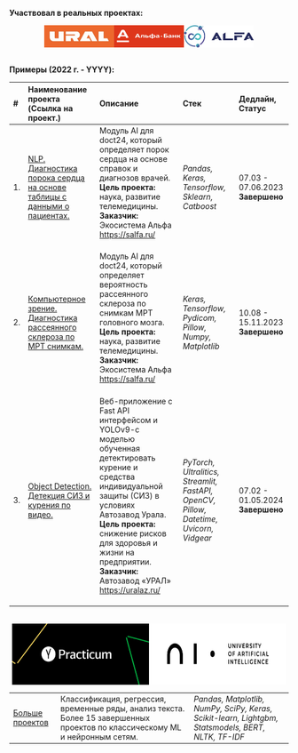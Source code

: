 **Участвовал в реальных проектах:**

<div style="display: flex; justify-content: center;">
    <img src="https://github.com/DmitryTatarintsev/internship/blob/main/Ural-logo.jpg" alt="Image 1" style="width: 25%; height: auto;">
    <img src="https://github.com/DmitryTatarintsev/internship/blob/main/alfa.png" alt="Image 2" style="width: 25%; height: auto;">
    <img src="https://github.com/DmitryTatarintsev/internship/blob/main/salfa.png" alt="Image 2" style="width: 25%; height: auto;">
</div>
<br>

**Примеры (2022 г. - YYYY):**

| #  | Наименование проекта (Cсылка на проект.)  | Описание  | Стек | Дедлайн, Статус |
|:-|:-|:-|:-|:-|
| 1.|<a href='https://github.com/DmitryTatarintsev/internship/tree/main/vps_folder'>NLP. Диагностика порока сердца на основе таблицы с данными о пациентах.</a> |Модуль AI для doct24, который определяет порок сердца на основе справок и диагнозов врачей. <br>**Цель проекта:** наука, развитие телемедицины. <br>**Заказчик:** Экосистема Альфа https://salfa.ru/<br><br>|*Pandas, Keras, Tensorflow, Sklearn, Catboost*| 07.03 - 07.06.2023 **Завершено**|
| 2.|<a href='https://github.com/DmitryTatarintsev/internship/tree/main/multiple_sclerosis'>Компьютерное зрение. Диагностика рассеянного склероза по МРТ снимкам.</a> |Модуль AI для doct24, который определяет вероятность рассеянного склероза по снимкам МРТ головного мозга. <br>**Цель проекта:** наука, развитие телемедицины. <br>**Заказчик:** Экосистема Альфа https://salfa.ru/<br><br>|*Keras, Tensorflow, Pydicom, Pillow, Numpy, Matplotlib*| 10.08 - 15.11.2023 **Завершено**|
| 3.|<a href='https://github.com/DmitryTatarintsev/internship/tree/main/siz_detection'>Object Detection. Детекция СИЗ и курения по видео.</a> | Веб-приложение с Fast API интерфейсом и YOLOv9-c моделью обученная детектировать курение и средства индивидуальной защиты (СИЗ) в условиях Автозавод Урала. <br>**Цель проекта:** снижение рисков для здоровья и жизни на предприятии. <br>**Заказчик:** Автозавод «УРАЛ» https://uralaz.ru/<br><br>|*PyTorch, Ultralitics, Streamlit, FastAPI, OpenCV, Pillow, Datetime, Uvicorn, Vidgear*| 07.02 - 01.05.2024 **Завершено**|

<br>

<div style="display: flex; justify-content: center;">
    <img src="https://github.com/DmitryTatarintsev/internship/blob/main/yap.png" alt="Image 1" style="width: 49%; height: 110px;">
    <img src="https://github.com/DmitryTatarintsev/internship/blob/main/ni.png" alt="Image 2" style="width: 49%; height: 110px;">
</div>

| | | |
|:-|:-|:-|
| [Больше проектов](https://github.com/DmitryTatarintsev/Other-Projects) | Классификация, регрессия, временные ряды, анализ текста. Более 15 завершенных проектов по классическому ML и нейронным сетям. | *Pandas, Matplotlib, NumPy, SciPy, Keras, Scikit-learn, Lightgbm, Statsmodels, BERT, NLTK, TF-IDF*  |
